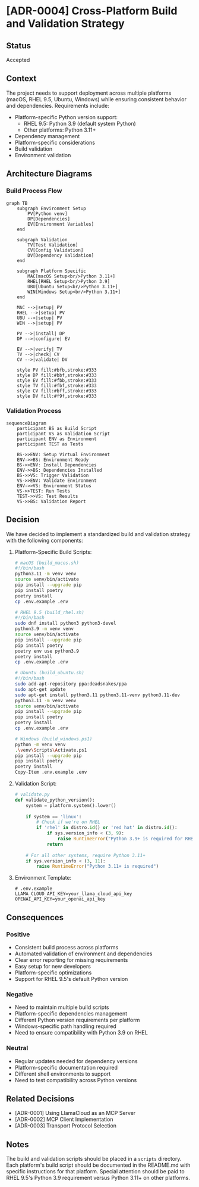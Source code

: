 # [ADR-0004] Cross-Platform Build and Validation Strategy

## Status

Accepted

## Context

The project needs to support deployment across multiple platforms (macOS, RHEL 9.5, Ubuntu, Windows) while ensuring consistent behavior and dependencies. Requirements include:
- Platform-specific Python version support:
  - RHEL 9.5: Python 3.9 (default system Python)
  - Other platforms: Python 3.11+
- Dependency management
- Platform-specific considerations
- Build validation
- Environment validation

## Architecture Diagrams

### Build Process Flow

```mermaid
graph TB
    subgraph Environment Setup
        PV[Python venv]
        DP[Dependencies]
        EV[Environment Variables]
    end
    
    subgraph Validation
        TV[Test Validation]
        CV[Config Validation]
        DV[Dependency Validation]
    end
    
    subgraph Platform Specific
        MAC[macOS Setup<br/>Python 3.11+]
        RHEL[RHEL Setup<br/>Python 3.9]
        UBU[Ubuntu Setup<br/>Python 3.11+]
        WIN[Windows Setup<br/>Python 3.11+]
    end
    
    MAC -->|setup| PV
    RHEL -->|setup| PV
    UBU -->|setup| PV
    WIN -->|setup| PV
    
    PV -->|install| DP
    DP -->|configure| EV
    
    EV -->|verify| TV
    TV -->|check| CV
    CV -->|validate| DV
    
    style PV fill:#bfb,stroke:#333
    style DP fill:#bbf,stroke:#333
    style EV fill:#fbb,stroke:#333
    style TV fill:#fbf,stroke:#333
    style CV fill:#bff,stroke:#333
    style DV fill:#f9f,stroke:#333
```

### Validation Process

```mermaid
sequenceDiagram
    participant BS as Build Script
    participant VS as Validation Script
    participant ENV as Environment
    participant TEST as Tests
    
    BS->>ENV: Setup Virtual Environment
    ENV->>BS: Environment Ready
    BS->>ENV: Install Dependencies
    ENV->>BS: Dependencies Installed
    BS->>VS: Trigger Validation
    VS->>ENV: Validate Environment
    ENV->>VS: Environment Status
    VS->>TEST: Run Tests
    TEST->>VS: Test Results
    VS->>BS: Validation Report
```

## Decision

We have decided to implement a standardized build and validation strategy with the following components:

1. Platform-Specific Build Scripts:
   ```bash
   # macOS (build_macos.sh)
   #!/bin/bash
   python3.11 -m venv venv
   source venv/bin/activate
   pip install --upgrade pip
   pip install poetry
   poetry install
   cp .env.example .env
   
   # RHEL 9.5 (build_rhel.sh)
   #!/bin/bash
   sudo dnf install python3 python3-devel
   python3.9 -m venv venv
   source venv/bin/activate
   pip install --upgrade pip
   pip install poetry
   poetry env use python3.9
   poetry install
   cp .env.example .env
   
   # Ubuntu (build_ubuntu.sh)
   #!/bin/bash
   sudo add-apt-repository ppa:deadsnakes/ppa
   sudo apt-get update
   sudo apt-get install python3.11 python3.11-venv python3.11-dev
   python3.11 -m venv venv
   source venv/bin/activate
   pip install --upgrade pip
   pip install poetry
   poetry install
   cp .env.example .env
   
   # Windows (build_windows.ps1)
   python -m venv venv
   .\venv\Scripts\Activate.ps1
   pip install --upgrade pip
   pip install poetry
   poetry install
   Copy-Item .env.example .env
   ```

2. Validation Script:
   ```python
   # validate.py
   def validate_python_version():
       system = platform.system().lower()
       
       if system == 'linux':
           # Check if we're on RHEL
           if 'rhel' in distro.id() or 'red hat' in distro.id():
               if sys.version_info < (3, 9):
                   raise RuntimeError("Python 3.9+ is required for RHEL")
               return
       
       # For all other systems, require Python 3.11+
       if sys.version_info < (3, 11):
           raise RuntimeError("Python 3.11+ is required")
   ```

3. Environment Template:
   ```env
   # .env.example
   LLAMA_CLOUD_API_KEY=your_llama_cloud_api_key
   OPENAI_API_KEY=your_openai_api_key
   ```

## Consequences

### Positive

- Consistent build process across platforms
- Automated validation of environment and dependencies
- Clear error reporting for missing requirements
- Easy setup for new developers
- Platform-specific optimizations
- Support for RHEL 9.5's default Python version

### Negative

- Need to maintain multiple build scripts
- Platform-specific dependencies management
- Different Python version requirements per platform
- Windows-specific path handling required
- Need to ensure compatibility with Python 3.9 on RHEL

### Neutral

- Regular updates needed for dependency versions
- Platform-specific documentation required
- Different shell environments to support
- Need to test compatibility across Python versions

## Related Decisions

- [ADR-0001] Using LlamaCloud as an MCP Server
- [ADR-0002] MCP Client Implementation
- [ADR-0003] Transport Protocol Selection

## Notes

The build and validation scripts should be placed in a `scripts` directory. Each platform's build script should be documented in the README.md with specific instructions for that platform. Special attention should be paid to RHEL 9.5's Python 3.9 requirement versus Python 3.11+ on other platforms. 